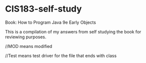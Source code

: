 # CIS183-self-study

Book: How to Program Java 9e Early Objects

This is a compilation of my answers from self studying the book for reviewing purposes.

//MOD means modified

//Test means test driver for the file that ends with class
